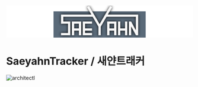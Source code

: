 ![logosvg_inkscape](docs/logo.svg)
# SaeyahnTracker / 새얀트래커
![architectl](https://github.com/user-attachments/assets/ff5a6da3-331e-4ff0-9b23-ef19cfa9fd1b)
